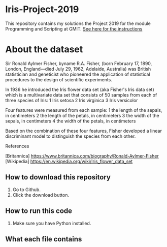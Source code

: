 # Iris-Project-2019

This repository contains my solutions the Project 2019 for the module Programming and Scripting at GMIT.
[See here for the instructions](https://github.com/ianmcloughlin/project-pands/raw/master/project.pdf)

# About the dataset

Sir Ronald Aylmer Fisher, byname R.A. Fisher, (born February 17, 1890, London, England—died July 29, 1962, Adelaide, Australia) was British statistician and geneticist who pioneered the application of statistical procedures to the design of scientific experiments.

In 1936 he introduced the Iris flower data set (aka Fisher's Iris data set) which is a multivariate data set that consists of 50 samples from each of three species of Iris:
1 Iris setosa
2 Iris virginica 
3 Iris versicolor

 Four features were measured from each sample: 
1 the length of the sepals, in centimeters
2 the length of the petals, in centimeters
3 the width of the sepals, in centimeters 
4 the width of the petals, in centimeters

Based on the combination of these four features, Fisher developed a linear discriminant model to distinguish the species from each other. 

References

[Britannica] https://www.britannica.com/biography/Ronald-Aylmer-Fisher
[Wikipedia] https://en.wikipedia.org/wiki/Iris_flower_data_set



## How to download this repository

1. Go to Github.
2. Click the download button.

## How to run this code

1. Make sure you have Python installed.

## What each file contains

